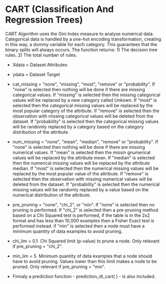 # CART (Classification And Regression Trees)

CART Algorithm uses the Gini Index measure to analyse numerical data. Categorical data is handled by a one-hot encoding transformation, creating in this way, a dummy variable for each category. This guarantees that the binary splits will always occurs. The function returns: 1) The decision tree rules. 2) The total number of rules.

* Xdata = Dataset Attributes

* ydata = Dataset Target

* cat_missing = "none", "missing", "most", "remove" or "probability". If "none" is selected then nothing will be done if there are missing categorical values. If "missing" is selected then the missing categorical values will be replaced by a new category called Unkown. If "most" is selected then the categorical missing values will be replaced by the most popular category of the attribute. If "remove" is selected then the observation with missing categorical values will be deleted from the dataset. If "probability" is selected then the categorical missing values will be randomly replaced by a category based on the category distribution of the attribute.

* num_missing = "none", "mean", "median", "remove" or "probability". If "none" is selected then nothing will be done if there are missing numerical values. If "mean" is selected then the missin gnumerical values will be replaced by the attribute mean. If "median" is selected then the numerical missing values will be replaced by the attribute median. If "most" is selected then the numerical  missing values will be replaced by the most popular value of the attribute. If "remove" is selected then the observation with missing numerical values will be deleted from the dataset. If "probability" is selected then the numerical missing values will be randomly replaced by a value based on the numerical distribution of the attribute.

* pre_pruning = "none",  "chi_2", or "min". If "none" is selected then no pruning is performed. If "chi_2" is selected then a pre-pruning method based on a Chi Squared test is performed, if the table is in the 2x2 format and has less than 10,000 examples then a Fisher Exact test is performed instead. if "min" is selected then a node must have a minimum quantity of data examples to avoid pruning.

* chi_lim = 0.1. Chi Squared limit (p-value) to prune a node. Only relevant if pre_pruning = "chi_2".

* min_lim = 5. Minimum quantity of data examples that a node should have to avoid pruning. Values lower than this limit makes a node to be pruned. Only relevant if pre_pruning = "min".

* Finnaly a prediction function - prediction_dt_cart( ) - is also included.

